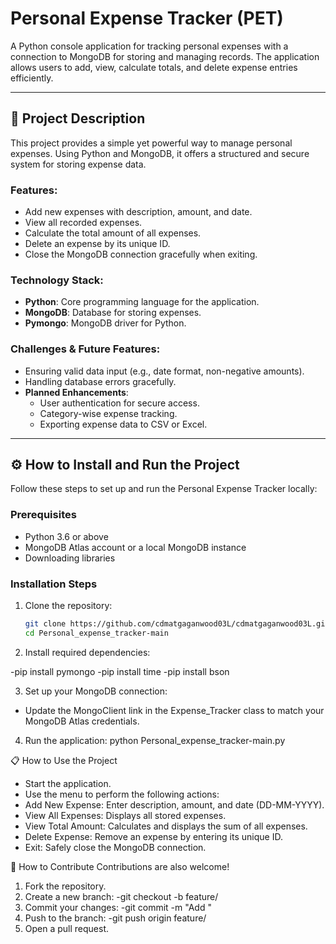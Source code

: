 # Personal Expense Tracker (PET)

A Python console application for tracking personal expenses with a connection to MongoDB for storing and managing records. The application allows users to add, view, calculate totals, and delete expense entries efficiently.

---

## 📖 Project Description

This project provides a simple yet powerful way to manage personal expenses. Using Python and MongoDB, it offers a structured and secure system for storing expense data.  

### **Features:**
- Add new expenses with description, amount, and date.
- View all recorded expenses.
- Calculate the total amount of all expenses.
- Delete an expense by its unique ID.
- Close the MongoDB connection gracefully when exiting.

### **Technology Stack:**
- **Python**: Core programming language for the application.
- **MongoDB**: Database for storing expenses.
- **Pymongo**: MongoDB driver for Python.

### **Challenges & Future Features:**
- Ensuring valid data input (e.g., date format, non-negative amounts).
- Handling database errors gracefully.
- **Planned Enhancements**:
  - User authentication for secure access.
  - Category-wise expense tracking.
  - Exporting expense data to CSV or Excel.

---

## ⚙️ How to Install and Run the Project

Follow these steps to set up and run the Personal Expense Tracker locally:

### **Prerequisites**
- Python 3.6 or above
- MongoDB Atlas account or a local MongoDB instance
- Downloading libraries

### **Installation Steps**
1. Clone the repository:  
   ```bash
   git clone https://github.com/cdmatgaganwood03L/cdmatgaganwood03L.git
   cd Personal_expense_tracker-main

2. Install required dependencies:
   
  -pip install pymongo
  -pip install time
  -pip install bson

3. Set up your MongoDB connection:
- Update the MongoClient link in the Expense_Tracker class to match your MongoDB Atlas credentials.

4. Run the application:
   python Personal_expense_tracker-main.py

📋 How to Use the Project
- Start the application.
- Use the menu to perform the following actions:
- Add New Expense: Enter description, amount, and date (DD-MM-YYYY).
- View All Expenses: Displays all stored expenses.
- View Total Amount: Calculates and displays the sum of all expenses.
- Delete Expense: Remove an expense by entering its unique ID.
- Exit: Safely close the MongoDB connection.

🤝 How to Contribute
Contributions are also welcome!

1. Fork the repository.
2. Create a new branch:
  -git checkout -b feature/<feature-name>
3. Commit your changes:
  -git commit -m "Add <description-of-changes>"
4. Push to the branch:
  -git push origin feature/<feature-name>
5. Open a pull request.




